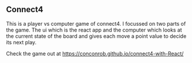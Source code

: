 

## Connect4

This is a player vs computer game of connect4. I focussed on two parts of the game. The ui which is the react app and the computer which looks at the current state of the board and gives each move a point value to decide its next play.

Check the game out at https://conconrob.github.io/connect4-with-React/

